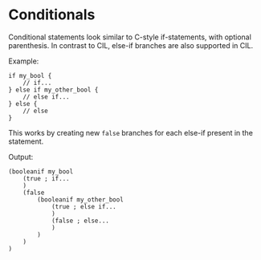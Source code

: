 # Conditionals

Conditional statements look similar to C-style if-statements, with optional parenthesis.  In contrast to CIL, else-if branches are also supported in CIL.

Example:

```csp
if my_bool {
    // if...
} else if my_other_bool {
    // else if...
} else {
    // else
}
```

This works by creating new `false` branches for each else-if present in the statement.

Output:
```cil
(booleanif my_bool
    (true ; if...
    )
    (false
        (booleanif my_other_bool
            (true ; else if...
            )
            (false ; else...
            )
        )
    )
)
```